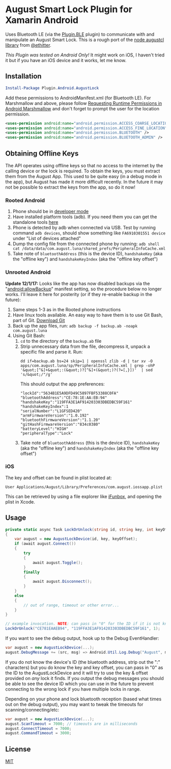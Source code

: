 # August Smart Lock Plugin for Xamarin Android

Uses Bluetooth LE (via the [Plugin.BLE](https://github.com/xabre/xamarin-bluetooth-le) plugin) to communicate with and manipulate an August Smart Lock. This is a rough port of the [node augustcl library](https://github.com/ethitter/augustctl) from [@ethitter](https://github.com/ethitter).

_This Plugin was tested on Android Only!_ It might work on iOS, I haven't tried it but if you have an iOS device and it works, let me know.

## Installation

```powershell
Install-Package Plugin.Android.AugustLock
```

Add these permissions to AndroidManifest.xml (for Bluetooth LE). For Marshmallow and above, please follow [Requesting Runtime Permissions in Android Marshmallow](https://blog.xamarin.com/requesting-runtime-permissions-in-android-marshmallow/) and don't forget to prompt the user for the location permission.

```xml
<uses-permission android:name="android.permission.ACCESS_COARSE_LOCATION" />
<uses-permission android:name="android.permission.ACCESS_FINE_LOCATION" />
<uses-permission android:name="android.permission.BLUETOOTH" />
<uses-permission android:name="android.permission.BLUETOOTH_ADMIN" />
```

## Obtaining Offline Keys

The API operates using offline keys so that no access to the internet by the calling device or the lock is required. To obtain the keys, you must extract them from the August App. This used to be quite easy (in a debug mode in the app), but August has made it more difficult recently. In the future it may not be possible to extract the keys from the app, so do it now!

### Rooted Android

1. Phone should be in [developer mode](https://www.howtogeek.com/129728/how-to-access-the-developer-options-menu-and-enable-usb-debugging-on-android-4.2/)
1. Have installed platform tools (adb). If you need them you can get the standalone tools [here](https://developer.android.com/studio/releases/platform-tools.html#download)
1. Phone is detected by adb when connected via USB. Test by running command `adb devices`, should show something like `FA6910301551 device` under "List of devices attached"
1. Dump the config file from the connected phone by running: `adb shell cat /data/data/com.august.luna/shared_prefs/PeripheralInfoCache.xml`
1. Take note of `bluetoothAddress` (this is the device ID), `handshakeKey` (aka the "offline key") and `handshakeKeyIndex` (aka the "offline key offset")

### Unrooted Android

**Update 12/1/17:** Looks like the app has now disabled backups via the "[android:allowBackup](https://developer.android.com/guide/topics/manifest/application-element.html#allowbackup)" manifest setting, so the procedure below no longer works. I'll leave it here for posterity (or if they re-enable backup in the future): 

1. Same steps 1-3 as in the Rooted phone instructions
1. Have linux tools available. An easy way to have them is to use Git Bash, part of Git. [Download Git](https://git-scm.com/downloads)
1. Back up the app files, run: `adb backup -f backup.ab -noapk com.august.luna`
1. Using Git Bash:
   1. `cd` to the directory of the `backup.ab` file
   1. Strip unnecessary data from the file, decompress it, unpack a specific file and parse it. Run: 
      ```shell
      dd if=backup.ab bs=24 skip=1 | openssl zlib -d | tar xv -O apps/com.august.luna/sp/PeripheralInfoCache.xml | grep -ohP  '&quot;[^&]+&quot;:(&quot;)?[^&]+(&quot;)?(?=[,}])'  | sed 's/&quot;/"/g'
      ```
      This should output the app preferences:
      ```shell
      "lockId":"5634B1E5A9DFD49C5897FBF53388C0FA"
      "bluetoothAddress":"CE:78:1E:AA:EB:94"
      "handshakeKey":"119FFA3E1AF914203303DBEDBC59F161"
      "handshakeKeyIndex":1
      "serialNumber":"L1GFSED420"
      "armFirmwareVersion":"1.0.192"
      "bluetoothFirmwareVersion":"1.1.20"
      "gitHashFirmwareVersion":"834c0380"
      "batteryLevel":"HIGH"
      "peripheralType":"Lock"
      ```
   1. Take note of `bluetoothAddress` (this is the device ID), `handshakeKey` (aka the "offline key") and `handshakeKeyIndex` (aka the "offline key offset")

### iOS

The key and offset can be found in plist located at:

```
User Applications/August/Library/Preferences/com.august.iossapp.plist
```

This can be retrieved by using a file explorer like [iFunbox](http://www.i-funbox.com/en_download.html), and opening the plist in Xcode.

## Usage

```csharp
private static async Task LockOrUnlock(string id, string key, int keyOffset)
{
    var august = new AugustLockDevice(id, key, keyOffset);
    if (await august.Connect())
    {
        try
        {
            await august.Toggle();
        }
        finally
        {
            await august.Disconnect();
        }
    }
    else
    {
        // out of range, timeout or other error...
    }
}

// example invocation. NOTE: can pass in "0" for the ID if it is not known
LockOrUnlock("CE781EAAEB94", "119FFA3E1AF914203303DBEDBC59F161", 1);
```

If you want to see the debug output, hook up to the Debug EventHandler:

```csharp
var august = new AugustLockDevice(...);
august.DebugMessage += (src, msg) => Android.Util.Log.Debug("August", msg);
```

If you do not know the device's ID (the bluetooth address, strip out the ":" characters) but you do know the key and key offset, you can pass in "0" as the ID to the AugustLockDevice and it will try to use the key & offset provided on _any_ lock it finds. If you output the debug messages you should be able to see the device ID which you can use in the future to prevent connecting to the wrong lock if you have multiple locks in range. 

Depending on your phone and lock bluetooth reception (based what times out on the debug output), you may want to tweak the timeouts for scanning/connecting/etc:

```csharp
var august = new AugustLockDevice(...);
august.ScanTimeout = 7000; // timeouts are in milliseconds
august.ConnectTimeout = 7000;
august.CommandTimeout = 3000;
```

## License

[MIT](https://github.com/Marcus-L/xamarin-august-ble/blob/master/LICENSE)
